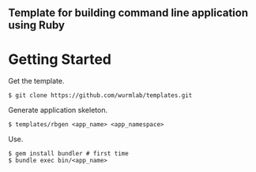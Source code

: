 Template for building command line application using Ruby
---------------------------------------------------------

Getting Started
===============

Get the template.

    $ git clone https://github.com/wurmlab/templates.git

Generate application skeleton.

    $ templates/rbgen <app_name> <app_namespace>

Use.

    $ gem install bundler # first time
    $ bundle exec bin/<app_name>
